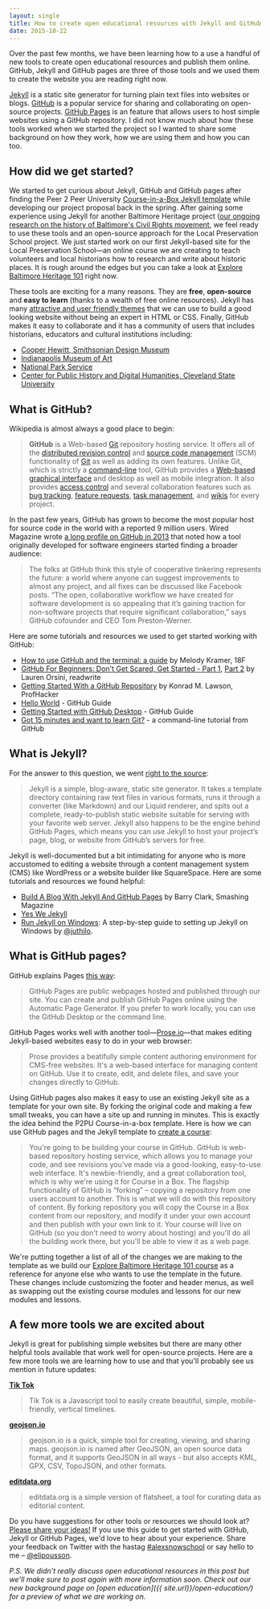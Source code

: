 ```yaml
---
layout: single
title: How to create open educational resources with Jekyll and GitHub Pages
date: 2015-10-22
---
```


Over the past few months, we have been learning how to a use a handful of new tools to create open educational resources and publish them online. GitHub, Jekyll and GitHub pages are three of those tools and we used them to create the website you are reading right now.

[Jekyll](http://jekyllrb.com) is a  static site generator for turning plain text files into websites or blogs. [GitHub](https://github.com/) is a popular service for sharing and collaborating on open-source projects. [GitHub Pages](https://pages.github.com/) is an feature that allows users to host simple websites using a GitHub repository. I did not know much about how these tools worked when we started the project so I wanted to share some background on how they work, how we are using them and how you can too.

## How did we get started?

We started to get curious about Jekyll, GitHub and GitHub pages after finding the Peer 2 Peer University [Course-in-a-Box Jekyll template](http://howto.p2pu.org) while developing our project proposal back in the spring. After gaining some experience using Jekyll for another Baltimore Heritage project ([our ongoing research on the history of Baltimore's Civil Rights movement](https://baltimoreheritage.github.io/baltimore-civil-rights-heritage/about/), we feel ready to use these tools and an open-source approach for the Local Preservation School project. We just started work on our first Jekyll-based site for the Local Preservation School—an online course we are creating to teach volunteers and local historians how to research and write about historic places. It is rough around the edges but you can take a look at [Explore Baltimore Heritage 101](https://baltimoreheritage.github.io/explore-101/) right now.

These tools are exciting for a many reasons. They are **free**, **open-source** and **easy to learn** (thanks to a wealth of free online resources). Jekyll has many [attractive and user friendly themes](http://jekyllthemes.org/) that we can use to build a good looking website without being an expert in HTML or CSS. Finally, GitHub makes it easy to collaborate and it has a community of users that includes historians, educators and cultural institutions including:

- [Cooper Hewitt, Smithsonian Design Museum](https://github.com/cooperhewitt)
- [Indianapolis Museum of Art](https://github.com/IMAmuseum)
- [National Park Service](https://github.com/nationalparkservice)
- [Center for Public History and Digital Humanities, Cleveland State University](https://github.com/CPHDH/)

## What is GitHub?

Wikipedia is almost always a good place to begin:

>**GitHub** is a Web-based [Git](https://en.wikipedia.org/wiki/Git_(software) "Git (software)") repository hosting service. It offers all of the [distributed revision control](https://en.wikipedia.org/wiki/Distributed_revision_control "Distributed revision control") and [source code management](https://en.wikipedia.org/wiki/Source_code_management "Source code management") (SCM) functionality of [Git](https://en.wikipedia.org/wiki/Git_(software) "Git (software)") as well as adding its own features. Unlike Git, which is strictly a [command-line](https://en.wikipedia.org/wiki/Command-line "Command-line") tool, GitHub provides a [Web-based graphical interface](https://en.wikipedia.org/wiki/Web_application "Web application") and desktop as well as mobile integration. It also provides [access control](https://en.wikipedia.org/wiki/Access_control "Access control") and several collaboration features such as [bug tracking](https://en.wikipedia.org/wiki/Bug_tracking_system "Bug tracking system"), [feature requests](https://en.wikipedia.org/wiki/Software_feature "Software feature"), [task management](https://en.wikipedia.org/wiki/Task_management "Task management"), and [wikis](https://en.wikipedia.org/wiki/Wiki "Wiki") for every project.

In the past few years, GitHub has grown to become the most popular host for source code in the world with a reported 9 million users. Wired Magazine wrote [a long profile on GitHub in 2013](http://www.wired.com/2013/09/github-for-anything/) that noted how a tool originally developed for software engineers started finding a broader audience:

>The folks at GitHub think this style of cooperative tinkering represents the future: a world where anyone can suggest improvements to almost any project, and all fixes can be discussed like Facebook posts. “The open, collaborative workflow we have created for software development is so appealing that it’s gaining traction for non-software projects that require significant collaboration,” says GitHub cofounder and CEO Tom Preston-Werner.

Here are some tutorials and resources we used to get started working with GitHub:

- [How to use GitHub and the terminal: a guide](https://18f.gsa.gov/2015/03/03/how-to-use-github-and-the-terminal-a-guide/) by Melody Kramer, 18F
- [GitHub For Beginners: Don't Get Scared, Get Started - Part 1](http://readwrite.com/2013/09/30/understanding-github-a-journey-for-beginners-part-1), [Part 2](http://readwrite.com/2013/10/02/github-for-beginners-part-2) by Lauren Orsini, readwrite
- [Getting Started With a GitHub Repository](http://chronicle.com/blogs/profhacker/getting-started-with-a-github-repository/47393) by Konrad M. Lawson, ProfHacker
- [Hello World](https://guides.github.com/activities/hello-world/) - GitHub Guide
- [Getting Started with GitHub Desktop](https://help.github.com/desktop/guides/getting-started/) - GitHub Guide
- [Got 15 minutes and want to learn Git?](https://try.github.io/levels/1/challenges/1) - a command-line tutorial from GitHub

## What is Jekyll?

For the answer to this question, we went [right to the source](http://jekyllrb.com/docs/home/):

>Jekyll is a simple, blog-aware, static site generator. It takes a template directory containing raw text files in various formats, runs it through a converter (like Markdown) and our Liquid renderer, and spits out a complete, ready-to-publish static website suitable for serving with your favorite web server. Jekyll also happens to be the engine behind GitHub Pages, which means you can use Jekyll to host your project’s page, blog, or website from GitHub’s servers for free.

Jekyll is well-documented but a bit intimidating for anyone who is more accustomed to editing a website through a content management system (CMS) like WordPress or a website builder like SquareSpace. Here are some tutorials and resources we found helpful:

- [Build A Blog With Jekyll And GitHub Pages](http://www.smashingmagazine.com/2014/08/build-blog-jekyll-github-pages/) by Barry Clark, Smashing Magazine
- [Yes We Jekyll](http://yeswejekyll.com/)
- [Run Jekyll on Windows](http://jekyll-windows.juthilo.com/): A step-by-step guide to setting up Jekyll on Windows by [@juthilo](https://twitter.com/juthilo).

## What is GitHub pages?

GitHub explains Pages [this way](https://help.github.com/articles/what-are-github-pages/):

>GitHub Pages are public webpages hosted and published through our site. You can create and publish GitHub Pages online using the Automatic Page Generator. If you prefer to work locally, you can use the GitHub Desktop or the command line.

GitHub Pages works well with another tool—[Prose.io](http://prose.io/#about)—that makes editing Jekyll-based websites easy to do in your web browser:

>Prose provides a beatifully simple content authoring environment for CMS-free websites. It's a web-based interface for managing content on GitHub. Use it to create, edit, and delete files, and save your changes directly to GitHub.

Using GitHub pages also makes it easy to use an existing Jekyll site as a template for your own site. By forking the original code and making a few small tweaks, you can have a site up and running in minutes. This is exactly the idea behind the P2PU Course-in-a-box template. Here is how we can use GitHub pages and the Jekyll template to [create a course](http://howto.p2pu.org/modules/start/create-your-course/):

>You're going to be building your course in GitHub. GitHub is web-based repository hosting service, which allows you to manage your code, and see revisions you've made via a good-looking, easy-to-use web interface. It's newbie-friendly, and a great collaboration tool, which is why we're using it for Course in a Box.
>The flagship functionality of GitHub is “forking” – copying a repository from one users account to another. This is what we will do with this repository of content. By forking repository you will copy the Course in a Box content from our repository, and modify it under your own account and then publish with your own link to it.
>Your course will live on GitHub (so you don't need to worry about hosting) and you'll do all the building work there, but you'll be able to view it as a web page.

We're putting together a list of all of the changes we are making to the template as we build our [Explore Baltimore Heritage 101 course](https://baltimoreheritage.github.io/explore-101/) as a reference for anyone else who wants to use the template in the future. These changes include customizing the footer and header menus, as well as swapping out the existing course modules and lessons for our new modules and lessons.

## A few more tools we are excited about

Jekyll is great for publishing simple websites but there are many other helpful tools available that work well for open-source projects. Here are a few more tools we are learning how to use and that you'll probably see us mention in future updates:

**[Tik Tok](http://datanews.github.io/tik-tok/)**

>Tik Tok is a Javascript tool to easily create beautiful, simple, mobile-friendly, vertical timelines.

**[geojson.io](http://geojson.io)**

> geojson.io is a quick, simple tool for creating, viewing, and sharing maps. geojson.io is named after GeoJSON, an open source data format, and it supports GeoJSON in all ways - but also accepts KML, GPX, CSV, TopoJSON, and other formats.

**[editdata.org](http://editdata.org)**

>editdata.org is a simple version of flatsheet, a tool for curating data as editorial content.

Do you have suggestions for other tools or resources we should look at? [Please share your ideas!](https://localpreservation.github.io/contact/) If you use this guide to get started with GitHub, Jekyll or GitHub Pages, we'd love to hear about your experience. Share your feedback on Twitter with the hastag [#alexsnowschool](https://twitter.com/search?q=%23alexsnowschool) or say hello to me – [@elipousson](https://twitter.com/elipousson).

_P.S. We didn't really discuss open educational resources in this post but we'll make sure to post again with more information soon. Check out our new background page on [open education]({{ site.url}}/open-education/) for a preview of what we are working on._
